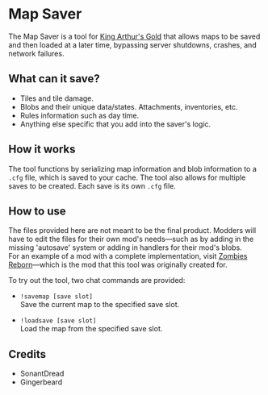 # **Map Saver**

The Map Saver is a tool for [King Arthur's Gold](https://github.com/transhumandesign/kag-base) that allows maps to be saved and then loaded at a later time, bypassing server shutdowns, crashes, and network failures.

## What can it save?
* Tiles and tile damage.
* Blobs and their unique data/states. Attachments, inventories, etc.
* Rules information such as day time.
* Anything else specific that you add into the saver's logic.

## How it works
The tool functions by serializing map information and blob information to a `.cfg` file, which is saved to your cache. The tool also allows for multiple saves to be created. Each save is its own `.cfg` file.

## How to use
The files provided here are not meant to be the final product. Modders will have to edit the files for their own mod's needs—such as by adding in the missing 'autosave' system or adding in handlers for their mod's blobs.  
For an example of a mod with a complete implementation, visit [Zombies Reborn](https://github.com/Gingerbeard5773/Zombies_Reborn)—which is the mod that this tool was originally created for.

To try out the tool, two chat commands are provided:

- `!savemap [save slot]`  
  Save the current map to the specified save slot.

- `!loadsave [save slot]`  
  Load the map from the specified save slot.

## Credits
- SonantDread
- Gingerbeard
